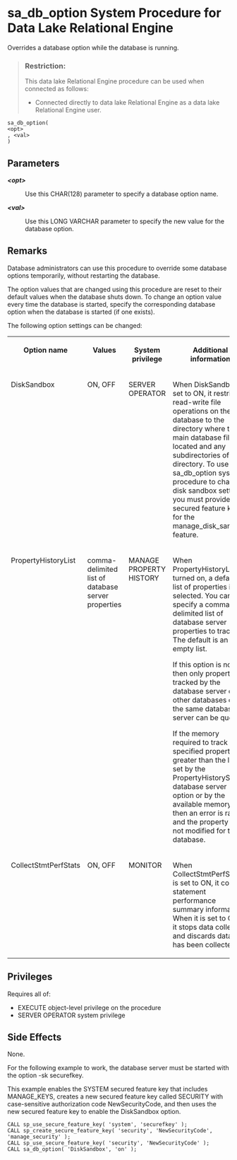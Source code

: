<!-- loio8174a4ee6ce2101494b4d7376051cefd -->

# sa\_db\_option System Procedure for Data Lake Relational Engine

Overrides a database option while the database is running.



> ### Restriction:  
> This data lake Relational Engine procedure can be used when connected as follows:
> 
> -   Connected directly to data lake Relational Engine as a data lake Relational Engine user.



```
sa_db_option( 
<opt> 
, <val> 
)
```



## Parameters


<dl>
<dt><b>

 *<opt\>* 

</b></dt>
<dd>

Use this CHAR\(128\) parameter to specify a database option name.



</dd><dt><b>

 *<val\>* 

</b></dt>
<dd>

Use this LONG VARCHAR parameter to specify the new value for the database option.



</dd>
</dl>



## Remarks

Database administrators can use this procedure to override some database options temporarily, without restarting the database.

The option values that are changed using this procedure are reset to their default values when the database shuts down. To change an option value every time the database is started, specify the corresponding database option when the database is started \(if one exists\).

The following option settings can be changed:


<table>
<tr>
<th valign="top">

Option name



</th>
<th valign="top">

Values



</th>
<th valign="top">

System privilege



</th>
<th valign="top">

Additional information



</th>
</tr>
<tr>
<td valign="top">

DiskSandbox



</td>
<td valign="top">

ON, OFF



</td>
<td valign="top">

SERVER OPERATOR



</td>
<td valign="top">

When DiskSandbox is set to ON, it restricts read-write file operations on the database to the directory where the main database file is located and any subdirectories of this directory. To use the sa\_db\_option system procedure to change disk sandbox settings, you must provide the secured feature key for the manage\_disk\_sandbox feature.



</td>
</tr>
<tr>
<td valign="top">

PropertyHistoryList



</td>
<td valign="top">

comma-delimited list of database server properties



</td>
<td valign="top">

MANAGE PROPERTY HISTORY



</td>
<td valign="top">

When PropertyHistoryList is turned on, a default list of properties is selected. You can specify a comma-delimited list of database server properties to track. The default is an empty list.

If this option is not set then only properties tracked by the database server or by other databases on the same database server can be queried.

If the memory required to track all specified properties is greater than the limit set by the PropertyHistorySize database server option or by the available memory, then an error is raised and the property list is not modified for the database.



</td>
</tr>
<tr>
<td valign="top">

CollectStmtPerfStats



</td>
<td valign="top">

ON, OFF



</td>
<td valign="top">

MONITOR



</td>
<td valign="top">

When CollectStmtPerfStats is set to ON, it collects statement performance summary information. When it is set to OFF, it stops data collection and discards data that has been collected.



</td>
</tr>
</table>



## Privileges

Requires all of:

-   EXECUTE object-level privilege on the procedure
-   SERVER OPERATOR system privilege



## Side Effects

None.



For the following example to work, the database server must be started with the option -sk securefkey.

This example enables the SYSTEM secured feature key that includes MANAGE\_KEYS, creates a new secured feature key called SECURITY with case-sensitive authorization code NewSecurityCode, and then uses the new secured feature key to enable the DiskSandbox option.

```
CALL sp_use_secure_feature_key( 'system', 'securefkey' );
CALL sp_create_secure_feature_key( 'security', 'NewSecurityCode', 'manage_security' );
CALL sp_use_secure_feature_key( 'security', 'NewSecurityCode' );
CALL sa_db_option( 'DiskSandbox', 'on' );
```

